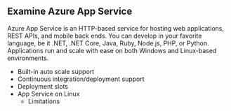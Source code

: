 ## Examine Azure App Service
Azure App Service is an HTTP-based service for hosting web applications, REST APIs, and mobile back ends. 
You can develop in your favorite language, be it .NET, .NET Core, Java, Ruby, Node.js, PHP, or Python. 
Applications run and scale with ease on both Windows and Linux-based environments.

* Built-in auto scale support
* Continuous integration/deployment support
* Deployment slots
* App Service on Linux
    * Limitations
